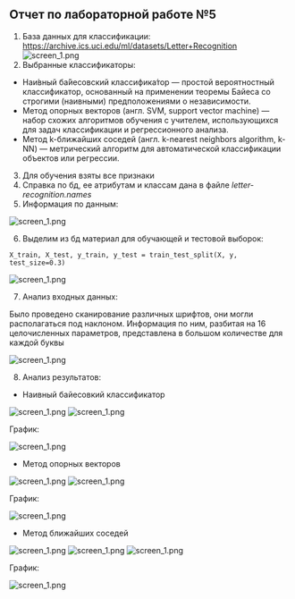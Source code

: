 ##  Отчет по лабораторной работе №5

1. База данных для классификации: https://archive.ics.uci.edu/ml/datasets/Letter+Recognition
![screen_1.png](img/img.png)
2. Выбранные классификаторы:
* Наи́вный ба́йесовский классифика́тор — простой вероятностный классификатор, основанный на применении теоремы Байеса со строгими (наивными) предположениями о независимости.
*  Метод опорных векторов (англ. SVM, support vector machine) — набор схожих алгоритмов обучения с учителем, использующихся для задач классификации и регрессионного анализа.
* Метод k-ближайших соседей (англ. k-nearest neighbors algorithm, k-NN) — метрический алгоритм для автоматической классификации объектов или регрессии.

3. Для обучения взяты все признаки
4. Справка по бд, ее атрибутам и классам дана в файле <em> letter-recognition.names </em>
5. Информация по данным:

![screen_1.png](img/img_1.png)

6. Выделим из бд материал для обучающей и тестовой выборок:

<code>X_train, X_test, y_train, y_test = train_test_split(X, y, test_size=0.3) </code>

![screen_1.png](img/img_2.png)

7. Анализ входных данных:


Было проведено сканирование различных шрифтов, они могли располагаться под наклоном.
Информация по ним, разбитая на 16 целочисленных параметров, представлена в большом количестве для каждой буквы

![screen_1.png](img/img_3.png)

8. Анализ результатов:
* Наивный байесовкий классификатор


![screen_1.png](img/img_4.png)
![screen_1.png](img/img_5.png)


График:

![screen_1.png](img/img_6.png)


* Метод опорных векторов

![screen_1.png](img/img_7.png)
![screen_1.png](img/img_8.png)


График:


![screen_1.png](img/img_9.png)

* Метод ближайших соседей


![screen_1.png](img/img_10.png)
![screen_1.png](img/img_11.png)
![screen_1.png](img/img_12.png)

График:

![screen_1.png](img/img_13.png)

